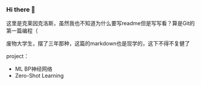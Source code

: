 ### Hi there 👋

<!--
**klienkross/klienkross** is a ✨ _special_ ✨ repository because its `README.md` (this file) appears on your GitHub profile.

Here are some ideas to get you started:

- 🔭 I’m currently working on ...
- 🌱 I’m currently learning ...
- 👯 I’m looking to collaborate on ...
- 🤔 I’m looking for help with ...
- 💬 Ask me about ...
- 📫 How to reach me: ...
- 😄 Pronouns: ...
- ⚡ Fun fact: ...
-->

这里是克莱因克洛斯，虽然我也不知道为什么要写readme但是写写看？算是Git的第一篇编程（

废物大学生，摆了三年那种，这篇的markdown也是现学的，这下不得不复健了


project：

- ML BP神经网络
- Zero-Shot Learning
